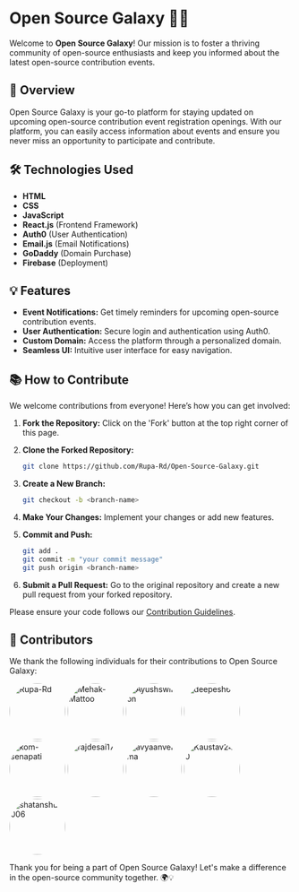 # Open Source Galaxy 🚀🌌

Welcome to **Open Source Galaxy**! Our mission is to foster a thriving community of open-source enthusiasts and keep you informed about the latest open-source contribution events.

## 🌟 Overview

Open Source Galaxy is your go-to platform for staying updated on upcoming open-source contribution event registration openings. With our platform, you can easily access information about events and ensure you never miss an opportunity to participate and contribute.

## 🛠️ Technologies Used

- **HTML**
- **CSS**
- **JavaScript**
- **React.js** (Frontend Framework)
- **Auth0** (User Authentication)
- **Email.js** (Email Notifications)
- **GoDaddy** (Domain Purchase)
- **Firebase** (Deployment)

## 💡 Features

- **Event Notifications:** Get timely reminders for upcoming open-source contribution events.
- **User Authentication:** Secure login and authentication using Auth0.
- **Custom Domain:** Access the platform through a personalized domain.
- **Seamless UI:** Intuitive user interface for easy navigation.

## 📚 How to Contribute

We welcome contributions from everyone! Here’s how you can get involved:

1. **Fork the Repository:** Click on the 'Fork' button at the top right corner of this page.
2. **Clone the Forked Repository:**
   
   ``` bash
   git clone https://github.com/Rupa-Rd/Open-Source-Galaxy.git
   ``` 
3. **Create a New Branch:**
   ```bash
   git checkout -b <branch-name>
   ```
4. **Make Your Changes:** Implement your changes or add new features.
5. **Commit and Push:**
   ```bash
   git add .
   git commit -m "your commit message"
   git push origin <branch-name>
   ```
6. **Submit a Pull Request:** Go to the original repository and create a new pull request from your forked repository.

Please ensure your code follows our [Contribution Guidelines](Contributors.md).


## 👥 Contributors

We thank the following individuals for their contributions to Open Source Galaxy:

<!-- CONTRIBUTORS-LIST:START -->
  <a href="https://github.com/Rupa-Rd"><img src="https://avatars.githubusercontent.com/u/102663541?v=4" width="100px" style="border-radius: 50%;" alt="Rupa-Rd"/></a>
  <a href="https://github.com/Mehak-Mattoo"><img src="https://avatars.githubusercontent.com/u/77096365?v=4" width="100px" style="border-radius: 50%;" alt="Mehak-Mattoo"/></a>
  <a href="https://github.com/Ayushswirlon"><img src="https://avatars.githubusercontent.com/u/136717301?v=4" width="100px" style="border-radius: 50%;" alt="Ayushswirlon"/></a>
  <a href="https://github.com/deepesh611"><img src="https://avatars.githubusercontent.com/u/123585104?v=4" width="100px" style="border-radius: 50%;" alt="deepesh611"/></a>
  <a href="https://github.com/kom-senapati"><img src="https://avatars.githubusercontent.com/u/92045934?v=4" width="100px" style="border-radius: 50%;" alt="kom-senapati"/></a>
  <a href="https://github.com/rajdesai17"><img src="https://avatars.githubusercontent.com/u/118588662?v=4" width="100px" style="border-radius: 50%;" alt="rajdesai17"/></a>
  <a href="https://github.com/avyaanverma"><img src="https://avatars.githubusercontent.com/u/114806843?v=4" width="100px" style="border-radius: 50%;" alt="avyaanverma"/></a>
  <a href="https://github.com/Kaustav2410"><img src="https://avatars.githubusercontent.com/u/94297897?v=4" width="100px" style="border-radius: 50%;" alt="Kaustav2410"/></a>
  <a href="https://github.com/shatanshu3006"><img src="https://avatars.githubusercontent.com/u/100084737?v=4" width="100px" style="border-radius: 50%;" alt="shatanshu3006"/></a>
<!-- CONTRIBUTORS-LIST:END -->

Thank you for being a part of Open Source Galaxy! Let's make a difference in the open-source community together. 🌍💡